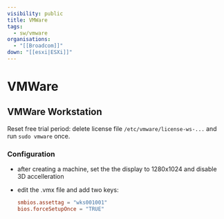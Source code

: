 ```yaml
---
visibility: public
title: VMWare
tags:
  - sw/vmware
organisations:
  - "[[Broadcom]]"
down: "[[esxi|ESXi]]"
---
```


# VMWare

## VMWare Workstation

Reset free trial period: delete license file `/etc/vmware/license-ws-...` and run `sudo vmware` once.


### Configuration

- after creating a machine, set the the display to 1280x1024 and disable 3D accelleration  
- edit the .vmx file and add two keys:  

  ```toml
  smbios.assettag = "wks001001"  
  bios.forceSetupOnce = "TRUE"
  ```

